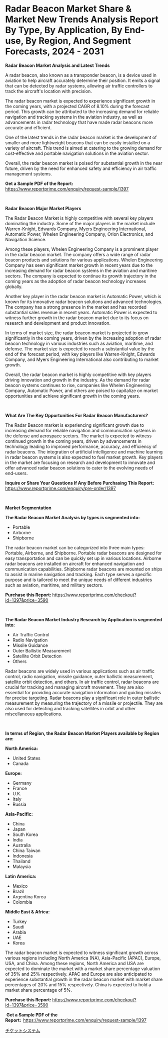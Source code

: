 <p><h1>Radar Beacon Market Share & Market New Trends Analysis Report By Type, By Application, By End-use, By Region, And Segment Forecasts, 2024 - 2031</h1></p><p><strong>Radar Beacon Market Analysis and Latest Trends</strong></p>
<p><p>A radar beacon, also known as a transponder beacon, is a device used in aviation to help aircraft accurately determine their position. It emits a signal that can be detected by radar systems, allowing air traffic controllers to track the aircraft's location with precision.</p><p>The radar beacon market is expected to experience significant growth in the coming years, with a projected CAGR of 8.10% during the forecast period. This growth can be attributed to the increasing demand for reliable navigation and tracking systems in the aviation industry, as well as advancements in radar technology that have made radar beacons more accurate and efficient.</p><p>One of the latest trends in the radar beacon market is the development of smaller and more lightweight beacons that can be easily installed on a variety of aircraft. This trend is aimed at catering to the growing demand for cost-effective and portable navigation solutions in the aviation sector.</p><p>Overall, the radar beacon market is poised for substantial growth in the near future, driven by the need for enhanced safety and efficiency in air traffic management systems.</p></p>
<p><strong>Get a Sample PDF of the Report:&nbsp;</strong> <a href="https://www.reportprime.com/enquiry/request-sample/1397">https://www.reportprime.com/enquiry/request-sample/1397</a></p>
<p>&nbsp;</p>
<p><strong>Radar Beacon Major Market Players</strong></p>
<p><p>The Radar Beacon Market is highly competitive with several key players dominating the industry. Some of the major players in the market include Warren-Knight, Edwards Company, Myers Engineering International, Automatic Power, Whelen Engineering Company, Orion Electronics, and Navigation Science.</p><p>Among these players, Whelen Engineering Company is a prominent player in the radar beacon market. The company offers a wide range of radar beacon products and solutions for various applications. Whelen Engineering Company has seen significant market growth in recent years due to the increasing demand for radar beacon systems in the aviation and maritime sectors. The company is expected to continue its growth trajectory in the coming years as the adoption of radar beacon technology increases globally.</p><p>Another key player in the radar beacon market is Automatic Power, which is known for its innovative radar beacon solutions and advanced technologies. The company has a strong presence in the market and has recorded substantial sales revenue in recent years. Automatic Power is expected to witness further growth in the radar beacon market due to its focus on research and development and product innovation.</p><p>In terms of market size, the radar beacon market is projected to grow significantly in the coming years, driven by the increasing adoption of radar beacon technology in various industries such as aviation, maritime, and defense. The market size is expected to reach a substantial value by the end of the forecast period, with key players like Warren-Knight, Edwards Company, and Myers Engineering International also contributing to market growth.</p><p>Overall, the radar beacon market is highly competitive with key players driving innovation and growth in the industry. As the demand for radar beacon systems continues to rise, companies like Whelen Engineering Company, Automatic Power, and others are poised to capitalize on market opportunities and achieve significant growth in the coming years.</p></p>
<p>&nbsp;</p>
<p><strong>What Are The Key Opportunities For Radar Beacon Manufacturers?</strong></p>
<p><p>The Radar Beacon market is experiencing significant growth due to increasing demand for reliable navigation and communication systems in the defense and aerospace sectors. The market is expected to witness continued growth in the coming years, driven by advancements in technology leading to improved performance, accuracy, and efficiency of radar beacons. The integration of artificial intelligence and machine learning in radar beacon systems is also expected to fuel market growth. Key players in the market are focusing on research and development to innovate and offer advanced radar beacon solutions to cater to the evolving needs of end-users.</p></p>
<p><strong>Inquire or Share Your Questions If Any Before Purchasing This Report:</strong> <a href="https://www.reportprime.com/enquiry/pre-order/1397">https://www.reportprime.com/enquiry/pre-order/1397</a></p>
<p>&nbsp;</p>
<p><strong>Market Segmentation</strong></p>
<p><strong>The Radar Beacon Market Analysis by types is segmented into:</strong></p>
<p><ul><li>Portable</li><li>Airborne</li><li>Shipborne</li></ul></p>
<p><p>The radar beacon market can be categorized into three main types: Portable, Airborne, and Shipborne. Portable radar beacons are designed for easy transportation and can be quickly set up in various locations. Airborne radar beacons are installed on aircraft for enhanced navigation and communication capabilities. Shipborne radar beacons are mounted on ships to assist in marine navigation and tracking. Each type serves a specific purpose and is tailored to meet the unique needs of different industries such as aviation, maritime, and military sectors.</p></p>
<p><strong>Purchase this Report:&nbsp;</strong><a href="https://www.reportprime.com/checkout?id=1397&price=3590">https://www.reportprime.com/checkout?id=1397&price=3590</a></p>
<p>&nbsp;</p>
<p><strong>The Radar Beacon Market Industry Research by Application is segmented into:</strong></p>
<p><ul><li>Air Traffic Control</li><li>Radio Navigation</li><li>Missile Guidance</li><li>Outer Ballistic Measurement</li><li>Satellite Orbit Detection</li><li>Others</li></ul></p>
<p><p>Radar beacons are widely used in various applications such as air traffic control, radio navigation, missile guidance, outer ballistic measurement, satellite orbit detection, and others. In air traffic control, radar beacons are crucial for tracking and managing aircraft movement. They are also essential for providing accurate navigation information and guiding missiles for precise targeting. Radar beacons play a significant role in outer ballistic measurement by measuring the trajectory of a missile or projectile. They are also used for detecting and tracking satellites in orbit and other miscellaneous applications.</p></p>
<p>&nbsp;</p>
<p><strong>In terms of Region, the Radar Beacon Market Players available by Region are:</strong></p>
<p>
    <p> <strong> North America: </strong>
        <ul>
            <li>United States</li>
            <li>Canada</li>
        </ul>
        </p> 
    <p> <strong> Europe: </strong>
        <ul>
            <li>Germany</li>
            <li>France</li>
            <li>U.K.</li>
            <li>Italy</li>
            <li>Russia</li>
        </ul>
        </p> 
    <p> <strong> Asia-Pacific: </strong>
        <ul>
            <li>China</li>
            <li>Japan</li>
            <li>South Korea</li>
            <li>India</li>
            <li>Australia</li>
            <li>China Taiwan</li>
            <li>Indonesia</li>
            <li>Thailand</li>
            <li>Malaysia</li>
        </ul>
        </p> 
    <p> <strong> Latin America: </strong>
        <ul>
            <li>Mexico</li>
            <li>Brazil</li>
            <li>Argentina Korea</li>
            <li>Colombia</li>
        </ul>
        </p> 
    <p> <strong> Middle East & Africa: </strong>
        <ul>
            <li>Turkey</li>
            <li>Saudi</li>
            <li>Arabia</li>
            <li>UAE</li>
            <li>Korea</li>
        </ul>
    </p>
    </p>
<p><p>The radar beacon market is expected to witness significant growth across various regions including North America (NA), Asia-Pacific (APAC), Europe, USA, and China. Among these regions, North America and USA are expected to dominate the market with a market share percentage valuation of 35% and 25% respectively. APAC and Europe are also anticipated to experience substantial growth in the radar beacon market with market share percentages of 20% and 15% respectively. China is expected to hold a market share percentage of 5%.</p></p>
<p><strong>Purchase this Report: </strong><a href="https://www.reportprime.com/checkout?id=1397&price=3590">https://www.reportprime.com/checkout?id=1397&price=3590</a></p>
<p>&nbsp;<strong>Get a Sample PDF of the Report:&nbsp;&nbsp;</strong><a href="https://www.reportprime.com/enquiry/request-sample/1397">https://www.reportprime.com/enquiry/request-sample/1397</a></p>
<p><strong></strong></p>
<p><p><a href="https://github.com/zekaoe592392/Market-Research-Report-List-1/blob/main/64169389413.md">チケットシステム</a></p></p>